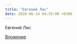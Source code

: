 ```yaml
---
title: "Евгений Лис"
date: 2020-06-24 04:59:00 +0300
---
```


Евгений Лис

[Вложение](https://vk.com/photo120130703_457257222)
